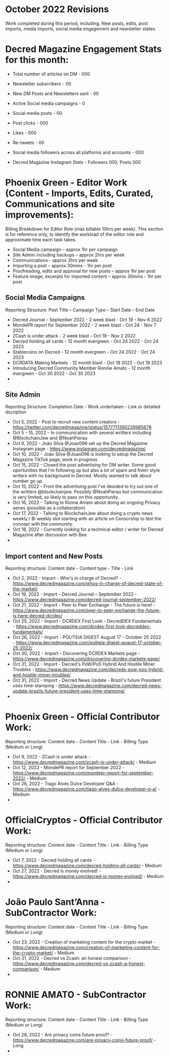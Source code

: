 # October 2022 Revisions
Work completed during this period, including, New posts, edits, post imports, media imports, social media engagement and newsletter states.

# Decred Magazine Engagement Stats for this month:
* Total number of articles on DM -  000
* Newsletter subscribers - 00
* New DM Posts and Newsletters sent - 00
* Active Social media campaigns - 0
* Social media posts - 00
* Post clicks - 000
* Likes - 000
* Re-tweets - 00
* Social media followers across all platforms and accounts - 000

* Decred Magazine Instagram Stats - Followers 000, Posts 000


# Phoenix Green - Editor Work (Content - Imports, Edits, Curated, Communications and site improvements):

Billing Breakdown for Editor Role (max billable 10hrs per week).
This section is for reference only, to identify the workload of the editor role and approximate time each task takes.
* Social Media campaign – approx 1hr per campaign
* Site Admin including backups – approx 2hrs per week
* Communications - approx 2hrs per week
* Importing a post – approx 30mins - 1hr per post
* Proofreading, edits and approval for new posts – approx 1hr per post
* Feature image, excerpts for imported content – approx 30mins - 1hr per post 

## Social Media Campaigns 
Reporting Structure: Post Title – Campaign Type – Start Date – End Date
* Decred Journal – September 2022 - 2 week blast - Oct 19 - Nov 6 2022
* MondePR report for September 2022 - 2 week blast - Oct 24 - Nov 7 2022
* ZCash is under attack - 2 week blast - Oct 19 - Nov 2 2022
* Decred holding all cards - 12 month evergreen - Oct 24 2022 - Oct 24 2023
* Stablecoins on Decred - 12 month evergreen - Oct 24 2022 - Oct 24 2023
* DCRDATA Making Markets - 12 month blast - Oct 19 2022 - Oct 19 2023
* Introducing Decred Community Member Ronnie Amato - 12 month evergreen - Oct 30 2022 - Oct 30 2023
* 

## Site Admin
Reporting Structure: Completion Date - Work undertaken - Link or detailed dscription
* Oct 5, 2022 - Post to recruit new content creators - https://twitter.com/decredmagazine/status/1577711390239985678
* Oct 5 - 15, 2022 - In communication with several writters including @BlockchainJew and @NoahPierau
* Oct 6, 2022 - João Silva @Joao096 set up the Decred Magazine Instagram page - https://www.instagram.com/decredmagazine/
* Oct 10, 2022 - João Silva @Joao096 is looking to setup the Decred Magazine TikTok page, work in progress
* Oct 15, 2022 - Closed the post advertising for DM writer. Some good oportunities that I'm following up but also a lot of spam and fiverr style writers with no background in Decred. Mostly wanted to talk about number go up.
* Oct 15, 2022 - From the advertising post I've desided to try out one of the writters @blockchainjew. Possibly @NoahPierau but communication is very limited, so likely to pass on this opportunity.
* Oct 16, 2022 - Talking to Ronne Amato about doing an ongoing Privacy series (possible as a collaberation)
* Oct 17, 2022 - Talking to BlockchainJew about doing a crypto news weekly / Bi weekly slot starting with an article on Censorship to test the concept with the community.
* Oct 18, 2022 - Currently looking for a technical editor / writer for Decred Magazine after discussion with Bee
* 

## Import content and New Posts
Reporting structure: Content date - Content type - Title - Link
* Oct 2, 2022 - Import - Who's in charge of Decred? - https://www.decredmagazine.com/whos-in-charge-of-decred-state-of-the-market/
* Oct 19, 2022 - Import - Decred Journal – September 2022 - https://www.decredmagazine.com/decred-journal-september-2022/
* Oct 21, 2022 - Import - Peer to Peer Exchange - The future is here! - https://www.decredmagazine.com/peer-to-peer-exchange-the-future-is-here-decred-dcrdex/
* Oct 25, 2022 - Import - DCRDEX First Look - DecredDEX Fundamentals - https://www.decredmagazine.com/dcrdex-first-look-decreddex-fundamentals/
* Oct 26, 2022 - Import - POLITEIA DIGEST August 17 - October 25 2022 - https://www.decredmagazine.com/politeia-digest-august-17-october-25-2022/
* Oct 30, 2022 - Import - Discovering DCRDEX Markets page - https://www.decredmagazine.com/discovering-dcrdex-markets-page/
* Oct 31, 2022 - Import - Decred's PoW/PoS Hybrid And Hostile Miner Troubles - https://www.decredmagazine.com/decreds-pow-pos-hybrid-and-hostile-miner-troubles/
* Oct 31, 2022 - Import - Decred News Update - Brazil's future President uses time-stamping - https://www.decredmagazine.com/decred-news-update-brazils-future-president-uses-time-stamping/
* 

# Phoenix Green - Official Contributor Work:
Reporting structure: Content date - Content Title - Link - Billing Type (Medium or Long)
* Oct 9, 2022 - ZCash is under attack - https://www.decredmagazine.com/zcash-is-under-attack/ - Medium
* Oct 12, 2022 - MondePR report for September 2022 - https://www.decredmagazine.com/mondepr-report-for-september-2022/ - Medium
* Oct 26, 2022 - Tiago Alves Dulce Developer Q&A - https://www.decredmagazine.com/tiago-alves-dulce-developer-q-a/ - Medium
* 

# OfficialCryptos - Official Contributor Work:
Reporting structure: Content date - Content Title - Link - Billing Type (Medium or Long)
* Oct 7, 2022 - Decred holding all cards - https://www.decredmagazine.com/decred-holding-all-cards/ - Medium
* Oct 27, 2022 - Decred is money evolved! - https://www.decredmagazine.com/decred-is-money-evolved/ - Medium
* 

# João Paulo Sant’Anna - SubContractor Work:
Reporting structure: Content date - Content Title - Link - Billing Type (Medium or Long)
* Oct 23, 2022 - Creation of marketing content for the crypto market - https://www.decredmagazine.com/creation-of-marketing-content-for-the-crypto-market/ - Medium
* Oct 31, 2022 - Decred vs Zcash: an honest comparison - https://www.decredmagazine.com/decred-vs-zcash-a-honest-comparison/ - Medium
* 

# RONNIE AMATO - SubContractor Work:
Reporting structure: Content date - Content Title - Link - Billing Type (Medium or Long)
* Oct 28, 2022 - Are privacy coins future proof? - https://www.decredmagazine.com/are-privacy-coins-future-proof/ - Long
* 

